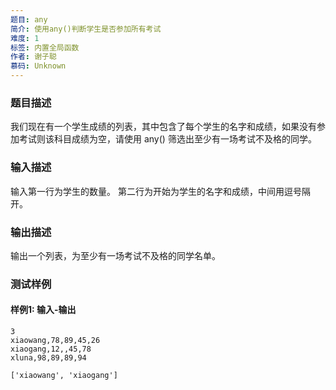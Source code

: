```yaml
---
题目: any
简介: 使用any()判断学生是否参加所有考试
难度: 1
标签: 内置全局函数
作者: 谢子聪
慕码: Unknown
---
```


### 题目描述

我们现在有一个学生成绩的列表，其中包含了每个学生的名字和成绩，如果没有参加考试则该科目成绩为空，请使用 any() 筛选出至少有一场考试不及格的同学。

### 输入描述

输入第一行为学生的数量。
第二行为开始为学生的名字和成绩，中间用逗号隔开。

### 输出描述

输出一个列表，为至少有一场考试不及格的同学名单。

### 测试样例

#### 样例1: 输入-输出

```
3
xiaowang,78,89,45,26
xiaogang,12,,45,78
xluna,98,89,89,94
```

```
['xiaowang', 'xiaogang']
```

